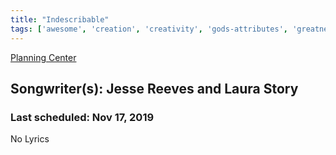 ```yaml
---
title: "Indescribable"
tags: ['awesome', 'creation', 'creativity', 'gods-attributes', 'greatness', 'love', 'o-holy-night', 'patriotic', 'power']
---
```


[Planning Center](https://services.planningcenteronline.com/songs/16115619)

## Songwriter(s): Jesse Reeves and Laura Story
### Last scheduled: Nov 17, 2019          

No Lyrics
